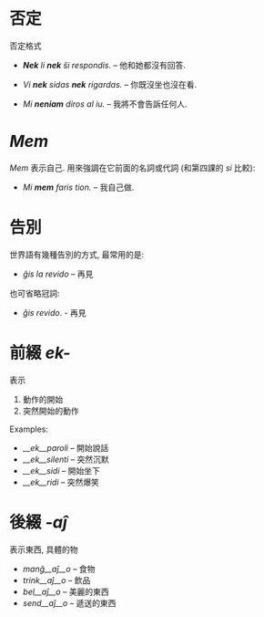 # 否定

否定格式


- *__Nek__ li __nek__ ŝi respondis.*   – 他和她都沒有回答.
- *Vi __nek__ sidas __nek__ rigardas.* – 你既沒坐也沒在看.

- *Mi __neniam__ diros al iu.* – 我將不會告訴任何人.


# *Mem*

*Mem* 表示自己. 用來強調在它前面的名詞或代詞 (和第四課的 *si* 比較):

- *Mi __mem__ faris tion.*  – 我自己做.

# 告別

世界語有幾種告別的方式, 最常用的是:

- *ĝis la revido* – 再見

也可省略冠詞:

- *ĝis revido*. - 再見


# 前綴 *ek-*

表示

1. 動作的開始
2. 突然開始的動作

Examples:

- *__ek__paroli*  – 開始說話
- *__ek__silenti* – 突然沉默
- *__ek__sidi*    – 開始坐下
- *__ek__ridi*    – 突然爆笑
 

# 後綴 *-aĵ*

表示東西, 具體的物

- *manĝ__aĵ__o*  – 食物
- *trink__aĵ__o* – 飲品
- *bel__aĵ__o*   – 美麗的東西
- *send__aĵ__o*  – 遞送的東西
 
